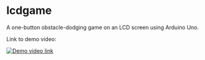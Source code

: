 # lcdgame
A one-button obstacle-dodging game on an LCD screen using Arduino Uno. 

Link to demo video:

[![Demo video link](https://i.imgur.com/0zLEaTZ.png)](https://drive.google.com/file/d/1Hbzw4Pcp1jf3jgktepO5fxATGgRdF0Vc/view?usp=sharing)
